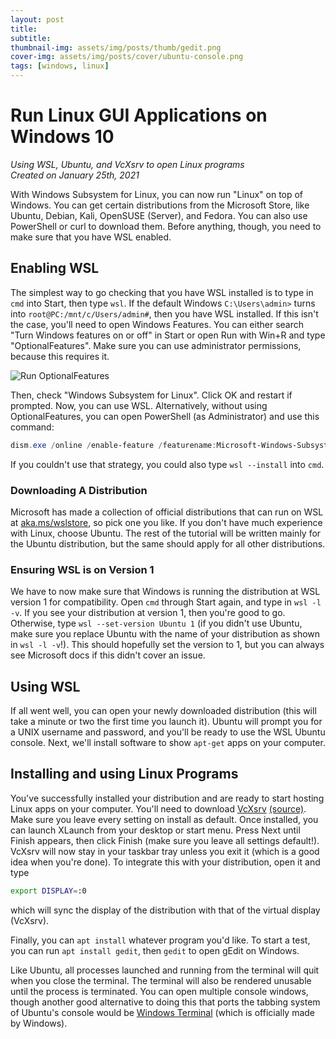 ```yaml
---
layout: post
title: 
subtitle: 
thumbnail-img: assets/img/posts/thumb/gedit.png
cover-img: assets/img/posts/cover/ubuntu-console.png
tags: [windows, linux]
---
```


# Run Linux GUI Applications on Windows 10
*Using WSL, Ubuntu, and VcXsrv to open Linux programs*  
*Created on January 25th, 2021*

With Windows Subsystem for Linux, you can now run "Linux" on top of Windows. You can get certain distributions from the Microsoft Store, like Ubuntu, Debian, Kali, OpenSUSE (Server), and Fedora. You can also use PowerShell or curl to download them. Before anything, though, you need to make sure that you have WSL enabled.

## Enabling WSL
The simplest way to go checking that you have WSL installed is to type in `cmd` into Start, then type `wsl`. If the default Windows `C:\Users\admin>` turns into `root@PC:/mnt/c/Users/admin#`, then you have WSL installed. If this isn't the case, you'll need to open Windows Features. You can either search "Turn Windows features on or off" in Start or open Run with Win+R and type "OptionalFeatures". Make sure you can use administrator permissions, because this requires it.

![Run OptionalFeatures](/assets/img/embed/run-optionalfeatures.png)

Then, check "Windows Subsystem for Linux". Click OK and restart if prompted. Now, you can use WSL. Alternatively, without using OptionalFeatures, you can open PowerShell (as Administrator) and use this command:

```powershell
dism.exe /online /enable-feature /featurename:Microsoft-Windows-Subsystem-Linux /all /norestart
```

If you couldn't use that strategy, you could also type `wsl --install` into `cmd`.

### Downloading A Distribution
Microsoft has made a collection of official distributions that can run on WSL at [aka.ms/wslstore](https://aka.ms/wslstore), so pick one you like. If you don't have much experience with Linux, choose Ubuntu. The rest of the tutorial will be written mainly for the Ubuntu distribution, but the same should apply for all other distributions.

### Ensuring WSL is on Version 1
We have to now make sure that Windows is running the distribution at WSL version 1 for compatibility. Open `cmd` through Start again, and type in `wsl -l -v`. If you see your distribution at version 1, then you're good to go. Otherwise, type `wsl --set-version Ubuntu 1` (if you didn't use Ubuntu, make sure you replace Ubuntu with the name of your distribution as shown in `wsl -l -v`!). This should hopefully set the version to 1, but you can always see Microsoft docs if this didn't cover an issue.

## Using WSL
If all went well, you can open your newly downloaded distribution (this will take a minute or two the first time you launch it). Ubuntu will prompt you for a UNIX username and password, and you'll be ready to use the WSL Ubuntu console. Next, we'll install software to show `apt-get` apps on your computer.

## Installing and using Linux Programs
You've successfully installed your distribution and are ready to start hosting Linux apps on your computer. You'll need to download [VcXsrv](https://sourceforge.net/projects/vcxsrv/files/latest/download) [(source)](https://github.com/ArcticaProject/vcxsrv). Make sure you leave every setting on install as default. Once installed, you can launch XLaunch from your desktop or start menu. Press Next until Finish appears, then click Finish (make sure you leave all settings default!). VcXsrv will now stay in your taskbar tray unless you exit it (which is a good idea when you're done). To integrate this with your distribution, open it and type

```sh
export DISPLAY=:0
```

which will sync the display of the distribution with that of the virtual display (VcXsrv).


Finally, you can `apt install` whatever program you'd like. To start a test, you can run `apt install gedit`, then `gedit` to open gEdit on Windows.

<p class="box-note">Like Ubuntu, all processes launched and running from the terminal will quit when you close the terminal. The terminal will also be rendered unusable until the process is terminated. You can open multiple console windows, though another good alternative to doing this that ports the tabbing system of Ubuntu's console would be <a href="www.microsoft.com/en-us/p/windows-terminal/9n0dx20hk701">Windows Terminal</a> (which is officially made by Windows).</p>

